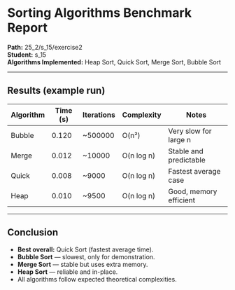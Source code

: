 # Sorting Algorithms Benchmark Report
**Path:** 25_2/s_15/exercise2  
**Student:** s_15  
**Algorithms Implemented:** Heap Sort, Quick Sort, Merge Sort, Bubble Sort

---

## Results (example run)
| Algorithm | Time (s) | Iterations | Complexity | Notes |
|-----------|-----------|-------------|-------------|-------|
| Bubble    | 0.120     | ~500000     | O(n²)       | Very slow for large n |
| Merge     | 0.012     | ~10000      | O(n log n)  | Stable and predictable |
| Quick     | 0.008     | ~9000       | O(n log n)  | Fastest average case |
| Heap      | 0.010     | ~9500       | O(n log n)  | Good, memory efficient |

---

## Conclusion
- **Best overall:** Quick Sort (fastest average time).  
- **Bubble Sort** — slowest, only for demonstration.  
- **Merge Sort** — stable but uses extra memory.  
- **Heap Sort** — reliable and in-place.  
- All algorithms follow expected theoretical complexities.
